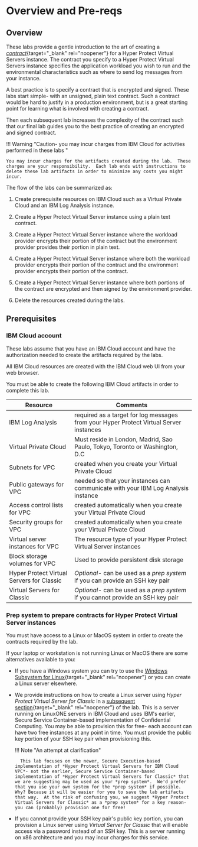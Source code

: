 # Overview and Pre-reqs

## Overview

These labs provide a gentle introduction to the art of creating a [*contract*](https://cloud.ibm.com/docs/vpc?topic=vpc-about-contract_se&interface=ui){target="_blank" rel="noopener"} for a Hyper Protect Virtual Servers instance. The contract you specify to a Hyper Protect Virtual Servers instance specifies the application workload you wish to run and the environmental characteristics such as where to send log messages from your instance.

A best practice is to specify a contract that is encrypted and signed.  These labs start simple-  with an unsigned, plain text contract.  Such a contract would be hard to justify in a production environment, but is a great starting point for learning what is involved with creating a contract.

Then each subsequent lab increases the complexity of the contract such that our final lab guides you to the best practice of creating an encrypted and signed contract.

!!! Warning "Caution- you may incur charges from IBM Cloud for activities performed in these labs "

    You may incur charges for the artifacts created during the lab.  These charges are your responsibility.  Each lab ends with instructions to delete these lab artifacts in order to minimize any costs you might incur.

The flow of the labs can be summarized as:

1. Create prerequisite resources on IBM Cloud such as a Virtual Private Cloud and an IBM Log Analysis instance.

2. Create a Hyper Protect Virtual Server instance using a plain text contract.

3. Create a Hyper Protect Virtual Server instance where the workload provider encrypts their portion of the contract but the environment provider provides their portion in plain text.

4. Create a Hyper Protect Virtual Server instance where both the workload provider encrypts their portion of the contract and the environment provider encrypts their portion of the contract.

5. Create a Hyper Protect Virtual Server instance where both portions of the contract are encrypted and then signed by the environment provider.

6. Delete the resources created during the labs.


## Prerequisites

### IBM Cloud account 

These labs assume that you have an IBM Cloud account and have the authorization needed to create the artifacts required by the labs.

All IBM Cloud resources are created with the IBM Cloud web UI from your web browser.

You must be able to create the following IBM Cloud artifacts in order to complete this lab.


| Resource | Comments |
|---|---|
| IBM Log Analysis | required as a target for log messages from your Hyper Protect Virtual Server instances |
| Virtual Private Cloud | Must reside in London, Madrid, Sao Paulo, Tokyo, Toronto or Washington, D.C |
| Subnets for VPC | created when you create your Virtual Private Cloud |
| Public gateways for VPC | needed so that your instances can communicate with your IBM Log Analysis instance |
| Access control lists for VPC | created automatically when you create your Virtual Private Cloud |
| Security groups for VPC | created automatically when you create your Virtual Private Cloud |
| Virtual server instances for VPC | The resource type of your Hyper Protect Virtual Server instances |
| Block storage volumes for VPC | Used to provide persistent disk storage |
| Hyper Protect Virtual Servers for Classic | *Optional*- can be used as a _prep system_ if you can provide an SSH key pair |
| Virtual Servers for Classic | *Optional*- can be used as a _prep system_ if you cannot provide an SSH key pair |

### Prep system to prepare contracts for Hyper Protect Virtual Server instances

You must have access to a Linux or MacOS system in order to create the contracts required by the lab.

If your laptop or workstation is not running Linux or MacOS there are some alternatives available to you:

* If you have a Windows system you can try to use the [Windows Subsystem for Linux](https://learn.microsoft.com/en-us/windows/wsl/){target="_blank" rel="noopener"} or you can create a Linux server elsewhere. 

* We provide instructions on how to create a Linux server using *Hyper Protect Virtual Server for Classic* in a [subsequent section](./prepsystem){target="_blank" rel="noopener"} of the lab. This is a server running on LinuxONE servers in IBM Cloud and uses IBM's earlier, Secure Service Container-based implementation of Confidential Computing.  You may be able to provision this for free- each account can have two free instances at any point in time. You must provide the public key portion of your SSH key pair when provisioning this. 

    !!! Note "An attempt at clarification"

        This lab focuses on the newer, Secure Execution-based implementation of *Hyper Protect Virtual Servers for IBM Cloud VPC*- not the earlier, Secure Service Container-based implementation of *Hyper Protect Virtual Servers for Classic* that we are suggesting may be used as your *prep system*.  We'd prefer that you use your own system for the *prep system* if possible.  Why? Because it will be easier for you to save the lab artifacts that way.  At the risk of confusing you, we suggest *Hyper Protect Virtual Servers for Classic* as a *prep system* for a key reason-  you can (probably) provision one for free! 

* If you cannot provide your SSH key pair's public key portion, you can provision a Linux server using *Virtual Server for Classic* that will enable access via a password instead of an SSH key.  This is a server running on x86 architecture and you may incur charges for this service.



